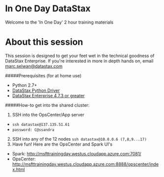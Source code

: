 # In One Day DataStax

Welcome to the 'In One Day' 2 hour training materials 

# About this session
This session is designed to get your feet wet in the technical goodness of DataStax Enterprise. If you're interested in more in depth hands on, email marc.selwan@datastax.com


#####Prerequisites (for at home use)
* Python 2.7+
* [DataStax Python Driver](https://github.com/datastax/python-driver) 
* [DataStax Enterprise 4.7.3 or greater](https://www.datastax.com/downloads) 

#####How-to get into the shared cluster: 
1. SSH into the OpsCenter/App server
  * ```ssh datastax@137.135.51.61```
  * ```password: C@ssandra```
2. SSH into any of the 12 nodes 
  ```ssh datastax@10.0.0.6 (7,8,9...17)```
3. Have fun! Here are the OpsCenter and Spark UI's 
  * Spark: http://msfttrainingday.westus.cloudapp.azure.com:7081/
  * OpsCenter: http://msfttrainingday.westus.cloudapp.azure.com:8888/opscenter/index.html 

 

